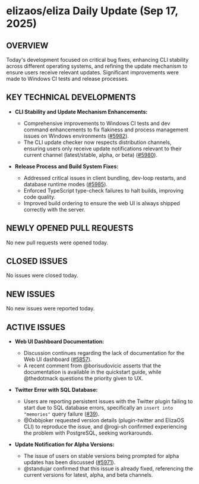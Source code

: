 # elizaos/eliza Daily Update (Sep 17, 2025)
## OVERVIEW 
Today's development focused on critical bug fixes, enhancing CLI stability across different operating systems, and refining the update mechanism to ensure users receive relevant updates. Significant improvements were made to Windows CI tests and release processes.

## KEY TECHNICAL DEVELOPMENTS

*   **CLI Stability and Update Mechanism Enhancements:**
    *   Comprehensive improvements to Windows CI tests and dev command enhancements to fix flakiness and process management issues on Windows environments ([#5982](https://github.com/elizaos/eliza/pull/5982)).
    *   The CLI update checker now respects distribution channels, ensuring users only receive update notifications relevant to their current channel (latest/stable, alpha, or beta) ([#5980](https://github.com/elizaos/eliza/pull/5980)).

*   **Release Process and Build System Fixes:**
    *   Addressed critical issues in client bundling, dev-loop restarts, and database runtime modes ([#5985](https://github.com/elizaos/eliza/pull/5985)).
    *   Enforced TypeScript type-check failures to halt builds, improving code quality.
    *   Improved build ordering to ensure the web UI is always shipped correctly with the server.

## NEWLY OPENED PULL REQUESTS
No new pull requests were opened today.

## CLOSED ISSUES
No issues were closed today.

## NEW ISSUES
No new issues were reported today.

## ACTIVE ISSUES

*   **Web UI Dashboard Documentation:**
    *   Discussion continues regarding the lack of documentation for the Web UI dashboard ([#5857](https://github.com/elizaos/eliza/issues/5857)).
    *   A recent comment from @borisudovicic asserts that the documentation is available in the quickstart guide, while @thedotmack questions the priority given to UX.

*   **Twitter Error with SQL Database:**
    *   Users are reporting persistent issues with the Twitter plugin failing to start due to SQL database errors, specifically an `insert into "memories"` query failure ([#39](https://github.com/elizaos/eliza/issues/39)).
    *   @0xbbjoker requested version details (plugin-twitter and ElizaOS CLI) to reproduce the issue, and @rogi-sh confirmed experiencing the problem with PostgreSQL, seeking workarounds.

*   **Update Notification for Alpha Versions:**
    *   The issue of users on stable versions being prompted for alpha updates has been discussed ([#5971](https://github.com/elizaos/eliza/issues/5971)).
    *   @standujar confirmed that this issue is already fixed, referencing the current versions for latest, alpha, and beta channels.